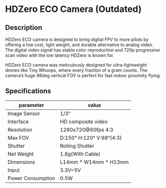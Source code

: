 # HDZero ECO Camera (Outdated)

## Description

HDZero ECO camera is designed to bring digital FPV to more pilots by offering a low cost, light weight, and durable alternative to analog video. The digital video signal has stable color reproduction and 720p progressive scan video with the low latency HDZero is known for.

HDZero ECO camera was meticulously designed for ultra-lightweight drones like Tiny Whoops, where every fraction of a gram counts. The camera’s huge 98deg vertical FOV is perfect for fast indoor proximity flying. 

## Specifications

| parameter         | value                    |
| ----------------- | ------------------------ |
| Image Sensor      | 1/3"                     |
| Interface         | HD composite video       |
| Resolution        | 1280x720@60fps 4:3       |
| Max FOV           | D:150° H:120° V:98°(4:3) |
| Shutter           | Rolling Shutter          |
| Net Weight        | 1.8g(With Cable)         |
| Dimensions        | L14mm * W14mm * H13mm    |
| Input             | 3.3V~5V                  |
| Power Consumption | 0.5W                     |
